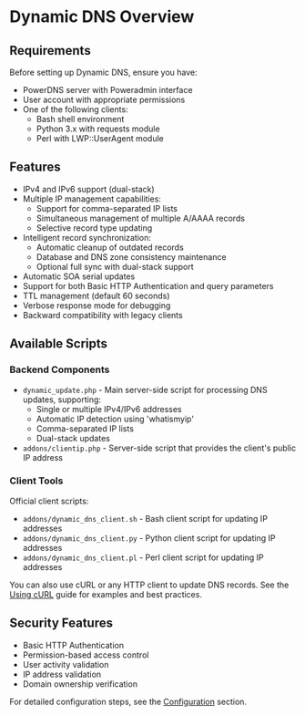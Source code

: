 # Dynamic DNS Overview

## Requirements

Before setting up Dynamic DNS, ensure you have:

- PowerDNS server with Poweradmin interface
- User account with appropriate permissions
- One of the following clients:
  - Bash shell environment
  - Python 3.x with requests module
  - Perl with LWP::UserAgent module

## Features

- IPv4 and IPv6 support (dual-stack)
- Multiple IP management capabilities:
  - Support for comma-separated IP lists
  - Simultaneous management of multiple A/AAAA records
  - Selective record type updating
- Intelligent record synchronization:
  - Automatic cleanup of outdated records
  - Database and DNS zone consistency maintenance
  - Optional full sync with dual-stack support
- Automatic SOA serial updates
- Support for both Basic HTTP Authentication and query parameters
- TTL management (default 60 seconds)
- Verbose response mode for debugging
- Backward compatibility with legacy clients

## Available Scripts

### Backend Components

- `dynamic_update.php` - Main server-side script for processing DNS updates, supporting:
  - Single or multiple IPv4/IPv6 addresses
  - Automatic IP detection using 'whatismyip'
  - Comma-separated IP lists
  - Dual-stack updates
- `addons/clientip.php` - Server-side script that provides the client's public IP address

### Client Tools

Official client scripts:
- `addons/dynamic_dns_client.sh` - Bash client script for updating IP addresses
- `addons/dynamic_dns_client.py` - Python client script for updating IP addresses
- `addons/dynamic_dns_client.pl` - Perl client script for updating IP addresses

You can also use cURL or any HTTP client to update DNS records. See the [Using cURL](using-curl.md) guide for examples and best practices.

## Security Features

- Basic HTTP Authentication
- Permission-based access control
- User activity validation
- IP address validation
- Domain ownership verification

For detailed configuration steps, see the [Configuration](configuration.md) section.


